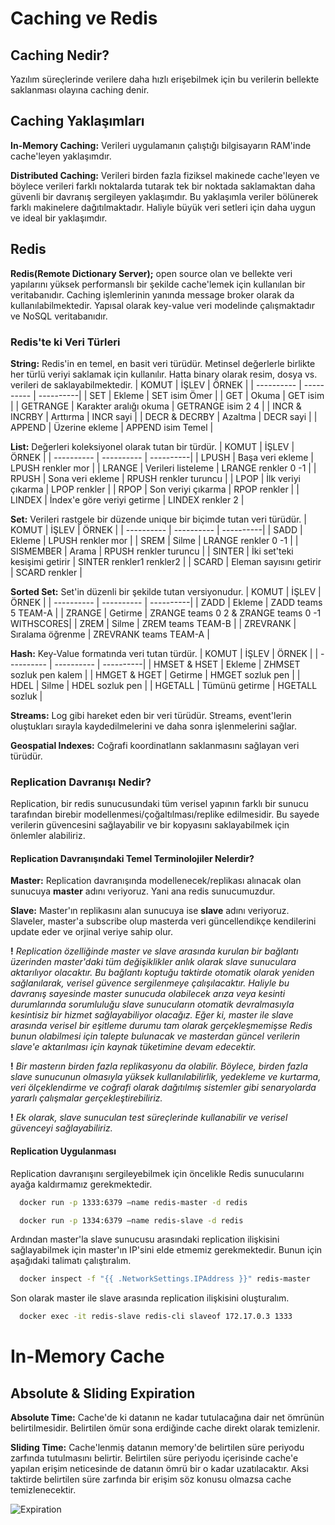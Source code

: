 # Caching ve Redis

## Caching Nedir?
Yazılım süreçlerinde verilere daha hızlı erişebilmek için bu verilerin bellekte saklanması olayına caching denir.

## Caching Yaklaşımları
**In-Memory Caching:** Verileri uygulamanın çalıştığı bilgisayarın RAM'inde cache'leyen yaklaşımdır.

**Distributed Caching:** Verileri birden fazla fiziksel makinede cache'leyen ve böylece verileri farklı noktalarda tutarak tek bir noktada saklamaktan daha güvenli bir davranış sergileyen yaklaşımdır. Bu yaklaşımla veriler bölünerek farklı makinelere dağıtılmaktadır. Haliyle büyük veri setleri için daha uygun ve ideal bir yaklaşımdır.

## Redis
**Redis(Remote Dictionary Server);** open source olan ve bellekte veri yapılarını yüksek performanslı bir şekilde cache'lemek için kullanılan bir veritabanıdır. Caching işlemlerinin yanında message broker olarak da kullanılabilmektedir. Yapısal olarak key-value veri modelinde çalışmaktadır ve NoSQL veritabanıdır.

### Redis'te ki Veri Türleri
**String:** Redis'in en temel, en basit veri türüdür. Metinsel değerlerle birlikte her türlü veriyi saklamak için kullanılır. Hatta binary olarak resim, dosya vs. verileri de saklayabilmektedir.
| KOMUT             | İŞLEV  | ÖRNEK |
| ---------- | ---------- | ----------|
| SET | Ekleme | SET isim Ömer |
| GET | Okuma | GET isim |
| GETRANGE | Karakter aralığı okuma | GETRANGE isim 2 4 |
| INCR & INCRBY | Arttırma | INCR sayi |
| DECR & DECRBY | Azaltma | DECR sayi |
| APPEND | Üzerine ekleme | APPEND isim Temel |

 **List:** Değerleri koleksiyonel olarak tutan bir türdür.
| KOMUT             | İŞLEV  | ÖRNEK |
| ---------- | ---------- | ----------|
| LPUSH | Başa veri ekleme | LPUSH renkler mor |
| LRANGE | Verileri listeleme | LRANGE renkler 0 -1 |
| RPUSH | Sona veri ekleme | RPUSH renkler turuncu |
| LPOP | İlk veriyi çıkarma | LPOP renkler  |
| RPOP | Son veriyi çıkarma | RPOP renkler  |
| LINDEX | İndex'e göre veriyi getirme | LINDEX renkler 2  |

**Set:** Verileri rastgele bir düzende unique bir biçimde tutan veri türüdür.
| KOMUT             | İŞLEV  | ÖRNEK |
| ---------- | ---------- | ----------|
| SADD | Ekleme | LPUSH renkler mor |
| SREM | Silme | LRANGE renkler 0 -1 |
| SISMEMBER | Arama | RPUSH renkler turuncu |
| SINTER | İki set'teki kesişimi getirir | SINTER renkler1 renkler2  |
| SCARD | Eleman sayısını getirir | SCARD renkler  |

**Sorted Set:** Set'in düzenli bir şekilde tutan versiyonudur.
| KOMUT             | İŞLEV  | ÖRNEK |
| ---------- | ---------- | ----------|
| ZADD | Ekleme | ZADD teams 5 TEAM-A |
| ZRANGE | Getirme | ZRANGE teams 0 2 & ZRANGE teams 0 -1 WITHSCORES|
| ZREM | Silme | ZREM teams TEAM-B |
| ZREVRANK | Sıralama öğrenme | ZREVRANK teams TEAM-A |

**Hash:** Key-Value formatında veri tutan türdür.
| KOMUT             | İŞLEV  | ÖRNEK |
| ---------- | ---------- | ----------|
| HMSET & HSET | Ekleme | ZHMSET sozluk pen kalem |
| HMGET & HGET | Getirme | HMGET sozluk pen |
| HDEL | Silme | HDEL sozluk pen |
| HGETALL | Tümünü getirme | HGETALL sozluk	 |

**Streams:** Log gibi hareket eden bir veri türüdür. Streams, event'lerin oluştukları sırayla kaydedilmelerini ve daha sonra işlenmelerini sağlar.

**Geospatial Indexes:** Coğrafi koordinatlann saklanmasını sağlayan veri türüdür.


### Replication Davranışı Nedir?
Replication, bir redis sunucusundaki tüm verisel yapının farklı bir sunucu tarafından birebir modellenmesi/çoğaltılması/replike edilmesidir. Bu sayede verilerin güvencesini sağlayabilir ve bir kopyasını saklayabilmek için önlemler alabiliriz.

#### Replication Davranışındaki Temel Terminolojiler Nelerdir?
**Master:** Replication davranışında modellenecek/replikası alınacak olan sunucuya **master** adını veriyoruz. Yani ana redis sunucumuzdur.

**Slave:** Master'ın replikasını alan sunucuya ise **slave** adını veriyoruz. Slaveler, master'a subscribe olup masterda veri güncellendikçe kendilerini update eder ve orjinal veriye sahip olur.

****!**** *Replication özelliğinde master ve slave arasında kurulan bir bağlantı üzerinden master'daki tüm değişiklikler anlık olarak slave sunuculara aktarılıyor olacaktır. Bu bağlantı koptuğu taktirde otomatik olarak yeniden sağlanılarak, verisel güvence sergilenmeye çalışılacaktır. Haliyle bu davranış sayesinde master sunucuda olabilecek arıza veya kesinti durumlarında sorumluluğu slave sunucuların otomatik devralmasıyla kesintisiz bir hizmet sağlayabiliyor olacağız. Eğer ki, master ile slave arasında verisel bir eşitleme durumu tam olarak gerçekleşmemişse Redis bunun olabilmesi için talepte bulunacak ve masterdan güncel verilerin slave'e aktarılması için kaynak tüketimine devam edecektir.*

****!**** *Bir masterın birden fazla replikasyonu da olabilir. Böylece, birden fazla slave sunucunun olmasıyla yüksek kullanılabilirlik, yedekleme ve kurtarma, veri ölçeklendirme ve coğrafi olarak dağıtılmış sistemler gibi senaryolarda yararlı çalışmalar gerçekleştirebiliriz.*

****!**** *Ek olarak, slave sunuculan test süreçlerinde kullanabilir ve verisel güvenceyi sağlayabiliriz.*

#### Replication Uygulanması

Replication davranışını sergileyebilmek için öncelikle Redis sunucularını ayağa kaldırmamız gerekmektedir.

```bash
  docker run -p 1333:6379 —name redis-master -d redis
```
```bash
  docker run -p 1334:6379 —name redis-slave -d redis
```

Ardından master'la slave sunucusu arasındaki replication ilişkisini sağlayabilmek için master'ın IP'sini elde etmemiz gerekmektedir. Bunun için aşağıdaki talimatı çalıştıralım.

```bash
  docker inspect -f "{{ .NetworkSettings.IPAddress }}" redis-master
```

Son olarak master ile slave arasında replication ilişkisini oluşturalım. 

*<master-ip> <master-port>*

```bash
  docker exec -it redis-slave redis-cli slaveof 172.17.0.3 1333
```

# In-Memory Cache

## Absolute & Sliding Expiration
**Absolute Time:** Cache'de ki datanın ne kadar tutulacağına dair net ömrünün belirtilmesidir. Belirtilen ömür sona erdiğinde cache direkt olarak temizlenir.

**Sliding Time:** Cache'lenmiş datanın memory'de belirtilen süre periyodu zarfında tutulmasını belirtir. Belirtilen süre periyodu içerisinde cache'e yapılan erişim neticesinde de datanın ömrü bir o kadar uzatılacaktır. Aksi taktirde belirtilen süre zarfında bir erişim söz konusu olmazsa cache temizlenecektir.

![Expiration](https://github.com/user-attachments/assets/fe0895e2-5aff-4e5d-a19a-dea56921fba1)





